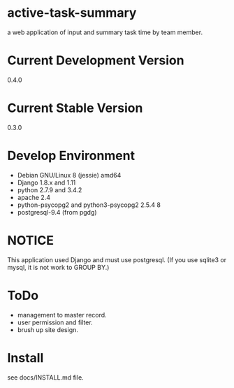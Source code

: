 active-task-summary
===================
a web application of input and summary task time by team member.

Current Development Version
===================
0.4.0

Current Stable Version
===================
0.3.0

Develop Environment
===================
- Debian GNU/Linux 8 (jessie) amd64
- Django 1.8.x and 1.11
- python 2.7.9 and 3.4.2
- apache 2.4
- python-psycopg2 and python3-psycopg2 2.5.4 8
- postgresql-9.4 (from pgdg)

NOTICE
===================
This application used Django and must use postgresql.
(If you use sqlite3 or mysql, it is not work to GROUP BY.)

ToDo
===================
- management to master record.
- user permission and filter.
- brush up site design.

Install
===================
see docs/INSTALL.md file.
